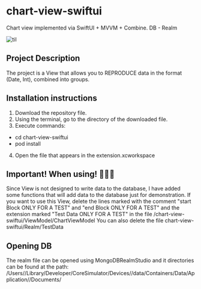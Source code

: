 # chart-view-swiftui
Chart view implemented via SwiftUI + MVVM + Combine. DB - Realm

![til](./gifs/screenshot-1)

## Project Description
The project is a View that allows you to REPRODUCE data in the format (Date, Int), combined into groups.

## Installation instructions 
1. Download the repository file. 
2. Using the terminal, go to the directory of the downloaded file. 
3. Execute commands:
  - cd chart-view-swiftui 
  - pod install
4. Open the file that appears in the extension.xcworkspace

## Important! When using! 🌹🌹🌹
Since View is not designed to write data to the database, I have added some functions that will add data to the database just for demonstration. If you want to use this View, delete the lines marked with the comment "start Block ONLY FOR A TEST" and "end Block ONLY FOR A TEST" and the extension marked "Test Data ONLY FOR A TEST" in the file /chart-view-swiftui/ViewModel/ChartViewModel
You can also delete the file chart-view-swiftui/Realm/TestData

## Opening DB
The realm file can be opened using MongoDBRealmStudio and it directories can be found at the path: 
    /Users/<username>/Library/Developer/CoreSimulator/Devices/<simulator-uuid>/data/Containers/Data/Application/<application-uuid>/Documents/
